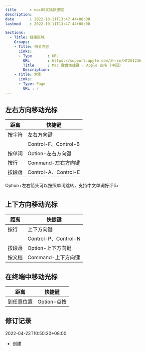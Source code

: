 ```yaml
---
title      : macOS文稿快捷键
description: 
date       : 2022-10-11T13:47:44+08:00
lastmod    : 2022-10-11T13:47:44+08:00

Sections:
  - Title: 链接区域
    Groups:
    - Title: 相关内容
      Links:
      - Type       : URL
        URL        : https://support.apple.com/zh-cn/HT201236
        Title      : Mac 键盘快捷键 - Apple 支持 (中国)
        Description: 
    - Title: 索引
      Links:
      - Type: Page
        URL : /
---
```


## 左右方向移动光标
| 距离 | 快捷键 |
| --- | --- |
| 按字符 | 左右方向键 |
|       | Control-F、Control-B |
| 按单词 | Option-左右方向键 |
| 按行  | Command-左右方向键 |
| 按段落 | Control-A、Control-E |

Option+左右箭头可以按照单词跳转，支持中文单词好评👍

## 上下方向移动光标
| 距离 | 快捷键 |
| --- | --- |
| 按行 | 上下方向键 |
|     | Control-P、Control-N |
| 按段落 | Option-上下方向键 |
| 按文档 | Command-上下方向键 |

## 在终端中移动光标
| 距离 | 快捷键 |
| --- | --- |
| 到任意位置 | Option-点按 |

## 修订记录
2022-04-23T10:50:20+08:00
* 创建
